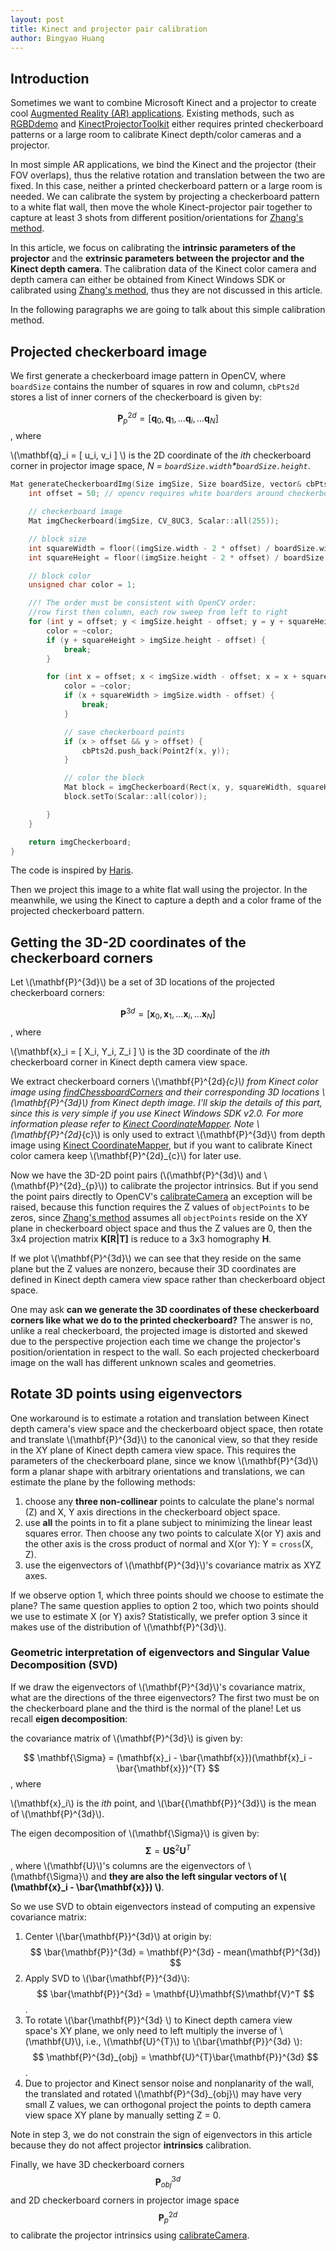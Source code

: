 ```yaml
---
layout: post
title: Kinect and projector pair calibration
author: Bingyao Huang
---
```


## Introduction
Sometimes we want to combine Microsoft Kinect and a projector to create cool [Augmented Reality (AR) applications](http://genekogan.com/works/kinect-projector-toolkit/). Existing methods, such as [RGBDdemo][1] and [KinectProjectorToolkit][2] either requires printed checkerboard patterns or a large room to calibrate Kinect depth/color cameras and a projector. 

In most simple AR applications, we bind the Kinect and the projector (their FOV overlaps), thus the relative rotation and translation between the two are fixed. In this case, neither a printed checkerboard pattern or a large room is needed. We can calibrate the system by projecting a checkerboard pattern to a white flat wall,  then move the whole Kinect-projector pair together to capture at least 3 shots from different position/orientations for [Zhang's method][5].

In this article, we focus on calibrating the **intrinsic parameters of the projector** and the **extrinsic parameters between the projector and the Kinect depth camera**. The calibration data of the Kinect color camera and depth camera can either be obtained from Kinect Windows SDK or calibrated using [Zhang's method][5], thus they are not discussed in this article.

In the following paragraphs we are going to talk about this simple calibration method.

## Projected checkerboard image
We first generate a checkerboard image pattern in OpenCV, where `boardSize` contains the number of squares in row and column, `cbPts2d` stores a list of inner corners of the checkerboard is given by:

$$ \mathbf{P}^{2d}_{p} = [ \mathbf{q}_0, \mathbf{q}_1,\dots \mathbf{q}_i, \dots \mathbf{q}_N ] $$, where 

\\(\mathbf{q}_i = \[ u_i, v_i \] \\) is the 2D coordinate of the *ith* checkerboard corner in projector image space, *N = `boardSize.width`\*`boardSize.height`*.


```C++
Mat generateCheckerboardImg(Size imgSize, Size boardSize, vector& cbPts2d) {	
	int offset = 50; // opencv requires white boarders around checkerboard pattern

	// checkerboard image
	Mat imgCheckerboard(imgSize, CV_8UC3, Scalar::all(255));

	// block size
	int squareWidth = floor((imgSize.width - 2 * offset) / boardSize.width);
	int squareHeight = floor((imgSize.height - 2 * offset) / boardSize.height);

	// block color
	unsigned char color = 1;

	//! The order must be consistent with OpenCV order: 
    //row first then column, each row sweep from left to right
	for (int y = offset; y < imgSize.height - offset; y = y + squareHeight) {
		color = ~color;
		if (y + squareHeight > imgSize.height - offset) {
			break;
		}

		for (int x = offset; x < imgSize.width - offset; x = x + squareWidth) {
			color = ~color;
			if (x + squareWidth > imgSize.width - offset) {
				break;
			}

			// save checkerboard points
			if (x > offset && y > offset) {
				cbPts2d.push_back(Point2f(x, y));
			}

			// color the block
			Mat block = imgCheckerboard(Rect(x, y, squareWidth, squareHeight));
			block.setTo(Scalar::all(color));

		}
	}

	return imgCheckerboard;
}
```
The code is inspired by [Haris][3].

Then we project this image to a white flat wall using the projector. In the meanwhile, we using the Kinect to capture a depth and a color frame of the projected checkerboard pattern. 

## Getting the 3D-2D coordinates of the checkerboard corners
Let \\(\mathbf{P}^{3d}\\) be a set of 3D locations of the projected checkerboard corners:

$$ \mathbf{P}^{3d} = [ \mathbf{x}_0, \mathbf{x}_1,\dots \mathbf{x}_i, \dots \mathbf{x}_N ] $$, where 

\\(\mathbf{x}_i = \[ X_i, Y_i, Z_i \] \\) is the 3D coordinate of the *ith* checkerboard corner in Kinect depth camera view space.

We extract checkerboard corners \\(\mathbf{P}^{2d}_{c}\\) from Kinect color image using [findChessboardCorners][6] and their corresponding 3D locations \\(\mathbf{P}^{3d}\\) from Kinect depth image. I'll skip the details of this part, since this is very simple if you use Kinect Windows SDK v2.0. For more information please refer to [Kinect CoordinateMapper][4]. Note \\(\mathbf{P}^{2d}_{c}\\) is only used to extract \\(\mathbf{P}^{3d}\\) from depth image using [Kinect CoordinateMapper][4], but if you want to calibrate Kinect color camera keep  \\(\mathbf{P}^{2d}_{c}\\) for later use.

Now we have the 3D-2D point pairs (\\(\mathbf{P}^{3d}\\) and \\(\mathbf{P}^{2d}_{p}\\)) to calibrate the projector intrinsics. But if you send the point pairs directly to OpenCV's [calibrateCamera][5] an exception will be raised, because this function requires the Z values of `objectPoints` to be zeros, since [Zhang's method][5] assumes all `objectPoints` reside on the XY plane in checkerboard object space and thus the Z values are 0, then the 3x4 projection matrix **K[R\|T]**  is reduce to a 3x3 homography **H**. 

If we plot \\(\mathbf{P}^{3d}\\) we can see that they reside on the same plane but the Z values are nonzero, because their 3D coordinates are defined in Kinect depth camera view space rather than checkerboard object space. 


One may ask **can we generate the 3D coordinates of these checkerboard corners like what we do to the printed checkerboard?** The answer is no, unlike a real checkerboard, the projected image is distorted and skewed due to the perspective projection each time we change the projector's position/orientation in respect to the wall. So each projected checkerboard image on the wall has different unknown scales and geometries.

## Rotate 3D points using eigenvectors
One workaround is to estimate a rotation and translation between Kinect depth camera's view space and the checkerboard object space, then rotate and translate \\(\mathbf{P}^{3d}\\) to the canonical view, so that they reside in the XY plane of Kinect depth camera view space. This requires the parameters of the checkerboard plane, since we know \\(\mathbf{P}^{3d}\\) form a planar shape with arbitrary orientations and translations, we can estimate the plane by the following methods:

1. choose any **three non-collinear** points to calculate the plane's normal (Z) and X, Y axis directions in the checkerboard object space.
2. use **all** the points in to fit a plane subject to minimizing the linear least squares error. Then choose any two points to calculate X(or Y) axis and the other axis is the cross product of normal and X(or Y): Y = `cross`(X, Z).
3. use the eigenvectors of \\(\mathbf{P}^{3d}\\)'s covariance matrix as XYZ axes.

If we observe option 1, which three points should we choose to estimate the plane? The same question applies to option 2 too, which two points should we use to estimate X (or Y) axis? Statistically, we prefer option 3 since it makes use of the distribution of \\(\mathbf{P}^{3d}\\).

### Geometric interpretation of eigenvectors and Singular Value Decomposition (SVD)

If we draw the eigenvectors of \\(\mathbf{P}^{3d}\\)'s covariance matrix, what are the directions of the three eigenvectors? The first two must be on the checkerboard plane and the third is the normal of the plane! Let us recall **eigen decomposition**: 

the covariance matrix of \\(\mathbf{P}^{3d}\\) is given by:

$$ \mathbf{\Sigma} = (\mathbf{x}_i - \bar{\mathbf{x}})(\mathbf{x}_i - \bar{\mathbf{x}})^{T} $$, where 

\\(\mathbf{x}_i\\) is the *ith* point, and \\(\bar{{\mathbf{P}}^{3d}\\) is the mean of \\(\mathbf{P}^{3d}\\). 

The eigen decomposition of \\(\mathbf{\Sigma}\\) is given by:
$$ \mathbf{\Sigma} = \mathbf{U}\mathbf{S}^{2}\mathbf{U}^T $$, where \\(\mathbf{U}\\)'s columns are the eigenvectors of \\(\mathbf{\Sigma}\\) and **they are also the left singular vectors of \\( (\mathbf{x}_i - \bar{\mathbf{x}}) \\)**. 

So we use SVD to obtain eigenvectors instead of computing an expensive covariance matrix:
1. Center \\(\bar{\mathbf{P}}^{3d}\\) at origin by:
$$ \bar{\mathbf{P}}^{3d} = \mathbf{P}^{3d} - mean(\mathbf{P}^{3d}) $$
2. Apply SVD to \\(\bar{\mathbf{P}}^{3d}\\):
$$ \bar{\mathbf{P}}^{3d} = \mathbf{U}\mathbf{S}\mathbf{V}^T $$. 
3. To rotate \\(\bar{\mathbf{P}}^{3d} \\) to Kinect depth camera view space's XY plane, we only need to left multiply the inverse of \\(\mathbf{U}\\), i.e.,  \\(\mathbf{U}^{T}\\) to \\(\bar{\mathbf{P}}^{3d} \\):
$$ \mathbf{P}^{3d}_{obj} = \mathbf{U}^{T}\bar{\mathbf{P}}^{3d} $$.
4. Due to projector and Kinect sensor noise and nonplanarity of the wall, the translated and rotated \\(\mathbf{P}^{3d}_{obj}\\) may have very small Z values, we can orthogonal project the points to depth camera view space XY plane by manually setting Z = 0.

Note in step 3, we do not constrain the sign of eigenvectors in this article because they do not affect projector **intrinsics** calibration.

Finally, we have 3D checkerboard corners $$\mathbf{P}^{3d}_{obj}$$  and 2D checkerboard corners in projector image space $$\mathbf{P}^{2d}_{p}$$ to calibrate the projector intrinsics using [calibrateCamera][5].


[1]:http://rgbdemo.org/index.php/Documentation/TutorialProjectorKinectCalibration
[2]:https://github.com/genekogan/KinectProjectorToolkit
[3]:http://answers.opencv.org/question/27917/how-to-create-a-chess-board/?answer=27943#post-id-27943
[4]:https://msdn.microsoft.com/en-us/library/windowspreview.kinect.coordinatemapper.aspx
[5]:https://docs.opencv.org/2.4/modules/calib3d/doc/camera_calibration_and_3d_reconstruction.html#calibratecamera
[6]:https://docs.opencv.org/2.4/modules/calib3d/doc/camera_calibration_and_3d_reconstruction.html#findchessboardcorners
